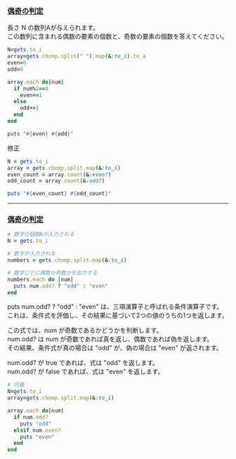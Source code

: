 ### [偶奇の判定](https://paiza.jp/works/mondai/conditions_branch/conditions_branch__mod_step3)
長さ N の数列Aが与えられます。  
この数列に含まれる偶数の要素の個数と、奇数の要素の個数を答えてください。
```Ruby
N=gets.to_i
array=gets.chomp.split(" ").map(&:to_i).to_a
even=0
odd=0

array.each do|num|
  if num%2==0
    even+=1
  else
    odd+=1
  end
end

puts "#{even} #{odd}"
```

修正
```Ruby
N = gets.to_i
array = gets.chomp.split.map(&:to_i)
even_count = array.count(&:even?)
odd_count = array.count(&:odd?)

puts "#{even_count} #{odd_count}"

```
***
### [偶奇の判定](https://paiza.jp/works/mondai/loop_problems2/loop_problems2__even_odd)
```Ruby
# 数字の個数Nが入力される
N = gets.to_i

# 数字が入力される
numbers = gets.chomp.split.map(&:to_i)

# 数字ごとに偶数か奇数かを出力する
numbers.each do |num|
  puts num.odd? ? "odd" : "even"
end
```
puts num.odd? ? "odd" : "even" は、三項演算子と呼ばれる条件演算子です。  
これは、条件式を評価し、その結果に基づいて2つの値のうちの1つを返します。  

この式では、num が奇数であるかどうかを判断します。  
num.odd? は num が奇数であれば真を返し、偶数であれば偽を返します。  
その結果、条件式が真の場合は "odd" が、偽の場合は "even" が返されます。  

num.odd? が true であれば、式は "odd" を返します。  
num.odd? が false であれば、式は "even" を返します。  

```Ruby
# 同義
N=gets.to_i
array=gets.chomp.split.map(&:to_i)

array.each do|num|
  if num.odd?
    puts "odd"
  elsif num.even?
    puts "even"
  end
end
```

